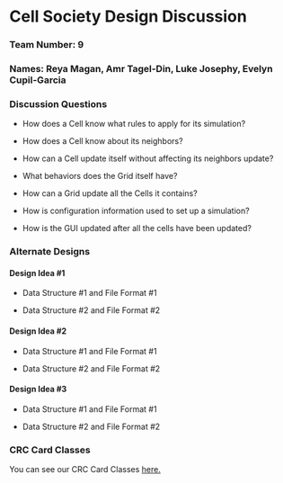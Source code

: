 # Cell Society Design Discussion
### Team Number: 9
### Names: Reya Magan, Amr Tagel-Din, Luke Josephy, Evelyn Cupil-Garcia


### Discussion Questions

 * How does a Cell know what rules to apply for its simulation?

 * How does a Cell know about its neighbors?

 * How can a Cell update itself without affecting its neighbors update?

 * What behaviors does the Grid itself have?

 * How can a Grid update all the Cells it contains?

 * How is configuration information used to set up a simulation?

 * How is the GUI updated after all the cells have been updated?


### Alternate Designs

#### Design Idea #1

 * Data Structure #1 and File Format #1

 * Data Structure #2 and File Format #2


#### Design Idea #2

 * Data Structure #1 and File Format #1

 * Data Structure #2 and File Format #2


#### Design Idea #3

* Data Structure #1 and File Format #1

 * Data Structure #2 and File Format #2



### CRC Card Classes
You can see our CRC Card Classes [here.](https://docs.google.com/document/d/1MysQGzZIPu0_Gq25SuUfejkT-pl-X0O_RQfOtxomkYE/edit)
